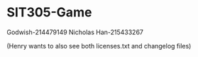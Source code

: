 # SIT305-Game
Godwish-214479149
Nicholas Han-215433267

(Henry wants to also see both licenses.txt and changelog files)
